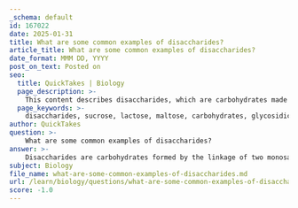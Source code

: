 ```yaml
---
_schema: default
id: 167022
date: 2025-01-31
title: What are some common examples of disaccharides?
article_title: What are some common examples of disaccharides?
date_format: MMM DD, YYYY
post_on_text: Posted on
seo:
  title: QuickTakes | Biology
  page_description: >-
    This content describes disaccharides, which are carbohydrates made from two monosaccharides. It provides examples such as sucrose, lactose, and maltose, along with their significance in energy transport and metabolism.
  page_keywords: >-
    disaccharides, sucrose, lactose, maltose, carbohydrates, glycosidic bond, monosaccharides, energy transport, starch digestion, dehydration reaction
author: QuickTakes
question: >-
    What are some common examples of disaccharides?
answer: >-
    Disaccharides are carbohydrates formed by the linkage of two monosaccharides through a glycosidic bond, typically via a dehydration reaction. Some common examples of disaccharides include:\n\n1. **Sucrose**: Composed of glucose and fructose, sucrose is commonly known as table sugar and is found in many plants.\n2. **Lactose**: This disaccharide consists of glucose and galactose and is primarily found in milk and dairy products.\n3. **Maltose**: Formed from two glucose molecules, maltose is often found in malted foods and beverages, as well as in the process of starch digestion.\n\nDisaccharides play a significant role in energy transport and can be hydrolyzed into their monosaccharide components for use in metabolic processes.
subject: Biology
file_name: what-are-some-common-examples-of-disaccharides.md
url: /learn/biology/questions/what-are-some-common-examples-of-disaccharides
score: -1.0
---
```


&nbsp;